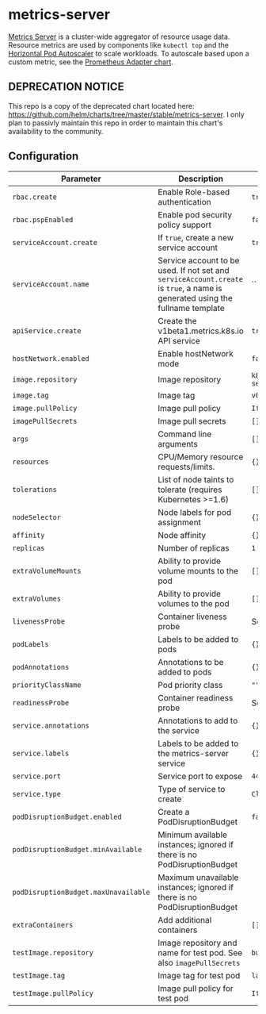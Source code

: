# metrics-server

[Metrics Server](https://github.com/sullivtr/metrics-server) is a cluster-wide aggregator of resource usage data. Resource metrics are used by components like `kubectl top` and the [Horizontal Pod Autoscaler](https://kubernetes.io/docs/tasks/run-application/horizontal-pod-autoscale) to scale workloads. To autoscale based upon a custom metric, see the [Prometheus Adapter chart](https://github.com/helm/charts/blob/master/stable/prometheus-adapter).

## DEPRECATION NOTICE

This repo is a copy of the deprecated chart located here: https://github.com/helm/charts/tree/master/stable/metrics-server. I only plan to passivly maintain this repo in order to maintain this chart's availability to the community. 

## Configuration

Parameter | Description | Default
--- | --- | ---
`rbac.create` | Enable Role-based authentication | `true`
`rbac.pspEnabled` | Enable pod security policy support | `false`
`serviceAccount.create` | If `true`, create a new service account | `true`
`serviceAccount.name` | Service account to be used. If not set and `serviceAccount.create` is `true`, a name is generated using the fullname template | ``
`apiService.create` | Create the v1beta1.metrics.k8s.io API service | `true`
`hostNetwork.enabled` | Enable hostNetwork mode | `false`
`image.repository` | Image repository | `k8s.gcr.io/metrics-server-amd64`
`image.tag` | Image tag | `v0.3.2`
`image.pullPolicy` | Image pull policy | `IfNotPresent`
`imagePullSecrets` | Image pull secrets | `[]`
`args` | Command line arguments | `[]`
`resources` | CPU/Memory resource requests/limits. | `{}`
`tolerations` | List of node taints to tolerate (requires Kubernetes >=1.6) | `[]`
`nodeSelector` | Node labels for pod assignment | `{}`
`affinity` | Node affinity | `{}`
`replicas` | Number of replicas | `1`
`extraVolumeMounts` | Ability to provide volume mounts to the pod | `[]`
`extraVolumes` | Ability to provide volumes to the pod | `[]`
`livenessProbe` | Container liveness probe | See values.yaml
`podLabels` | Labels to be added to pods | `{}`
`podAnnotations` | Annotations to be added to pods | `{}`
`priorityClassName` | Pod priority class | `""`
`readinessProbe` | Container readiness probe | See values.yaml
`service.annotations` | Annotations to add to the service | `{}`
`service.labels` | Labels to be added to the metrics-server service | `{}`
`service.port` | Service port to expose | `443`
`service.type` | Type of service to create | `ClusterIP`
`podDisruptionBudget.enabled` | Create a PodDisruptionBudget | `false`
`podDisruptionBudget.minAvailable` | Minimum available instances; ignored if there is no PodDisruptionBudget |
`podDisruptionBudget.maxUnavailable` | Maximum unavailable instances; ignored if there is no PodDisruptionBudget |
`extraContainers`   | Add additional containers  | `[]`
`testImage.repository` | Image repository and name for test pod.  See also `imagePullSecrets` | `busybox`
`testImage.tag` | Image tag for test pod | `latest`
`testImage.pullPolicy` | Image pull policy for test pod | `IfNotPresent`
